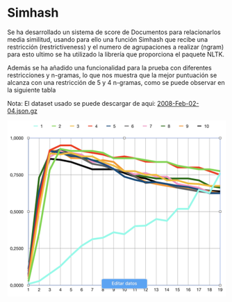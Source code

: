 # Simhash

Se ha desarrollado un sistema de score de Documentos para relacionarlos media similitud, usando para ello una función Simhash que recibe una restricción (restrictiveness) y el numero de agrupaciones a realizar (ngram) para esto ultimo se ha utilizado la librería que proporciona el paquete NLTK.

Además se ha añadido una funcionalidad para la prueba con diferentes restricciones y n-gramas, lo que nos muestra que la mejor puntuación se alcanza con una restricción de 5 y 4 n-gramas, como se puede observar en la siguiente tabla

Nota: El dataset usado se puede descargar de aqui: [2008-Feb-02-04.json.gz](https://drive.google.com/file/d/0B6hoZsYYCKz0WklYQ0xLcU52ZUE/view)

![Grafica de resultados](resources/resultpow.png)